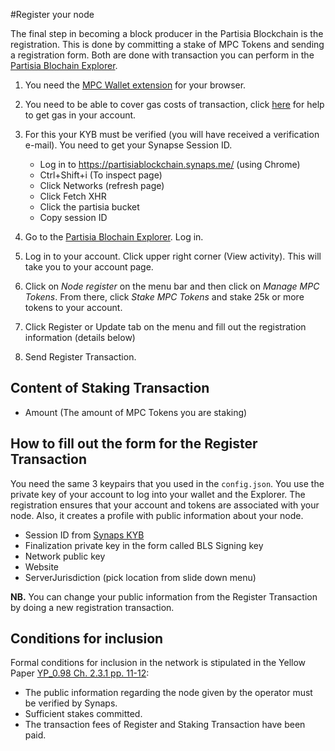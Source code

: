 #Register your node

The final step in becoming a block producer in the Partisia Blockchain is the registration. This is done by committing a stake of MPC Tokens and sending a registration form. Both are done with transaction you can perform in the [Partisia Blochain Explorer](https://mpcexplorer.com/node-register).

1) You need the [MPC Wallet extension](https://chrome.google.com/webstore/detail/partisia-wallet/gjkdbeaiifkpoencioahhcilildpjhgh) for your browser.   
2) You need to be able to cover gas costs of transaction, click [here](../pbc-fundamentals/byoc.md) for help to get gas in your account.   
3) For this your KYB must be verified (you will have received a verification e-mail). You need to get your Synapse Session ID.
   - Log in to https://partisiablockchain.synaps.me/ (using Chrome)   
   - Ctrl+Shift+i (To inspect page)   
   - Click Networks (refresh page)   
   - Click Fetch XHR   
   - Click the partisia bucket   
   - Copy session ID    

4) Go to the [Partisia Blochain Explorer](https://mpcexplorer.com/node-register). Log in.    
5) Log in to your account. Click upper right corner (View activity). This will take you to your account page.   
6) Click on *Node register* on the menu bar and then click on *Manage MPC Tokens*. From there, click *Stake MPC Tokens* and stake 25k or more tokens to your account.     
7) Click Register or Update tab on the menu and fill out the registration information (details below)    
8) Send Register Transaction.     


## Content of Staking Transaction

- Amount (The amount of MPC Tokens you are staking)   

## How to fill out the form for the Register Transaction

You need the same 3 keypairs that you used in the `config.json`. You use the private key of your account to log into your wallet and the Explorer.  The registration ensures that your account and tokens are associated with your node. Also, it creates a profile with public information about your node.     
 
- Session ID from [Synaps KYB](https://partisiablockchain.synaps.me/)   
- Finalization private key in the form called BLS Signing key   
- Network public key   
- Website   
- ServerJurisdiction (pick location from slide down menu)      


**NB.** You can change your public information from the Register Transaction by doing a new registration transaction.   


## Conditions for inclusion

Formal conditions for inclusion in the network is stipulated in the Yellow Paper [YP_0.98 Ch. 2.3.1 pp. 11-12](https://drive.google.com/file/d/1OX7ljrLY4IgEA1O3t3fKNH1qSO60_Qbw/view):   

- The public information regarding the node given by the operator must be verified by Synaps.    
- Sufficient stakes committed.    
- The transaction fees of Register and Staking Transaction have been paid.   
